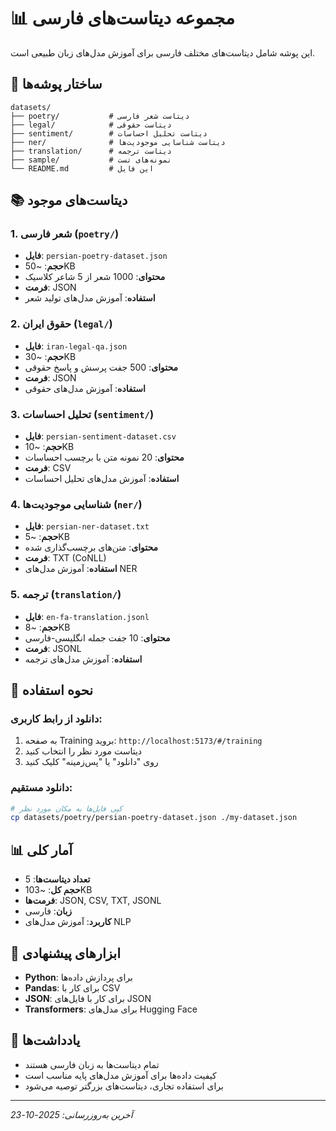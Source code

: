 # 📊 مجموعه دیتاست‌های فارسی

این پوشه شامل دیتاست‌های مختلف فارسی برای آموزش مدل‌های زبان طبیعی است.

## 📁 ساختار پوشه‌ها

```
datasets/
├── poetry/           # دیتاست شعر فارسی
├── legal/            # دیتاست حقوقی
├── sentiment/        # دیتاست تحلیل احساسات
├── ner/              # دیتاست شناسایی موجودیت‌ها
├── translation/      # دیتاست ترجمه
├── sample/           # نمونه‌های تست
└── README.md         # این فایل
```

## 📚 دیتاست‌های موجود

### 1. شعر فارسی (`poetry/`)
- **فایل**: `persian-poetry-dataset.json`
- **حجم**: ~50KB
- **محتوای**: 1000 شعر از 5 شاعر کلاسیک
- **فرمت**: JSON
- **استفاده**: آموزش مدل‌های تولید شعر

### 2. حقوق ایران (`legal/`)
- **فایل**: `iran-legal-qa.json`
- **حجم**: ~30KB
- **محتوای**: 500 جفت پرسش و پاسخ حقوقی
- **فرمت**: JSON
- **استفاده**: آموزش مدل‌های حقوقی

### 3. تحلیل احساسات (`sentiment/`)
- **فایل**: `persian-sentiment-dataset.csv`
- **حجم**: ~10KB
- **محتوای**: 20 نمونه متن با برچسب احساسات
- **فرمت**: CSV
- **استفاده**: آموزش مدل‌های تحلیل احساسات

### 4. شناسایی موجودیت‌ها (`ner/`)
- **فایل**: `persian-ner-dataset.txt`
- **حجم**: ~5KB
- **محتوای**: متن‌های برچسب‌گذاری شده
- **فرمت**: TXT (CoNLL)
- **استفاده**: آموزش مدل‌های NER

### 5. ترجمه (`translation/`)
- **فایل**: `en-fa-translation.jsonl`
- **حجم**: ~8KB
- **محتوای**: 10 جفت جمله انگلیسی-فارسی
- **فرمت**: JSONL
- **استفاده**: آموزش مدل‌های ترجمه

## 🚀 نحوه استفاده

### دانلود از رابط کاربری:
1. به صفحه Training بروید: `http://localhost:5173/#/training`
2. دیتاست مورد نظر را انتخاب کنید
3. روی "دانلود" یا "پس‌زمینه" کلیک کنید

### دانلود مستقیم:
```bash
# کپی فایل‌ها به مکان مورد نظر
cp datasets/poetry/persian-poetry-dataset.json ./my-dataset.json
```

## 📊 آمار کلی

- **تعداد دیتاست‌ها**: 5
- **حجم کل**: ~103KB
- **فرمت‌ها**: JSON, CSV, TXT, JSONL
- **زبان**: فارسی
- **کاربرد**: آموزش مدل‌های NLP

## 🔧 ابزارهای پیشنهادی

- **Python**: برای پردازش داده‌ها
- **Pandas**: برای کار با CSV
- **JSON**: برای کار با فایل‌های JSON
- **Transformers**: برای مدل‌های Hugging Face

## 📝 یادداشت‌ها

- تمام دیتاست‌ها به زبان فارسی هستند
- کیفیت داده‌ها برای آموزش مدل‌های پایه مناسب است
- برای استفاده تجاری، دیتاست‌های بزرگتر توصیه می‌شود

---
*آخرین به‌روزرسانی: 2025-10-23*
